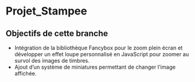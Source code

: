 # Projet_Stampee
## Objectifs de cette branche 
-	Intégration de la bibliothèque Fancybox pour le zoom plein écran et développer un effet loupe personnalisé en JavaScript pour zoomer au survol des images de timbres.
-	Ajout d’un système de miniatures permettant de changer l’image affichée.
